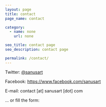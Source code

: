 ```yaml
---
layout: page
title: contact
page_name: contact

category:
  - name: none
    url: none

seo_title: contact page
seo_description: contact page

permalink: /contact/
---
```


Twitter: <a href="http://www.sanusart.com/wp-content/uploads/sanusart" target="_blank">@sanusart</a>

Facebook: <a href="http://www.sanusart.com/wp-content/uploads/sanusart1" target="_blank">https://www.facebook.com/sanusart</a>

E-mail: contact [at] sanusart [dot] com

&#8230; or fill the form: